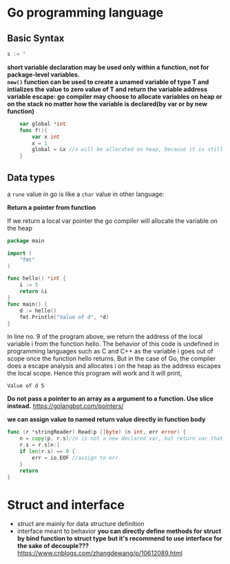 # Go programming language


## Basic Syntax
```go
s := "
```
**short variable declaration may be used only  within a function, not for package-level variables.**  
**`new()` function can be used to create a unamed variable of type T and intializes the value to zero value of T and return the variable address**  
**variable escape: go compiler may choose to allocate variables on heap or on the stack no matter how the variable is declared(by var or by new function)**
```go
    var global *int
    func f(){
        var x int
        x = 1
        global = &x //x will be allocated on heap, because it is still reachable by global after function f returned, so we can say x escapes from function f
    }
```

## Data types

a `rune` value in go is like a `char` value in other language: 


**Return a pointer from function**

If we return a local var pointer the go compiler will allocate the variable on the heap

```go
package main

import (  
    "fmt"
)

func hello() *int {  
    i := 5
    return &i
}
func main() {  
    d := hello()
    fmt.Println("Value of d", *d)
}
```
In line no. 9 of the program above, we return the address of the local variable i from the function hello. The behavior of this code is undefined in programming languages such as C and C++ as the variable  i goes out of scope once the function hello returns. But in the case of Go, the compiler does a escape analysis and allocates i on the heap as the address escapes the local scope. Hence this program will work and it will print, 
```
Value of d 5  
```

**Do not pass a pointer to an array as a argument to a function. Use slice instead.**
https://golangbot.com/pointers/

**we can assign value to named return value directly in function body**
```go
func (r *stringReader) Read(p []byte) (n int, err error) {
    n = copy(p, r.s)//n is not a new declared var, but return var that are assigned directly
    r.s = r.s[n:]
    if len(r.s) == 0 {
        err = io.EOF //assign to err
    }
    return
}
```

# Struct and interface

* struct are mainly for data structure definition
* interface meant to behavior
**you can directly define methods for struct by bind function to struct type
but it's recommend to use interface for the sake of decouple???** 
<https://www.cnblogs.com/zhangdewang/p/10612089.html>
